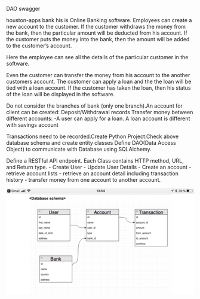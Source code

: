 DAO
swagger

houston-apps bank
his is Online Banking software. Employees can create a new account to the customer.
If the customer withdraws the money from the bank, then the particular amount will be deducted from his account. If the customer puts the money into the bank, then the amount will be added to the customer’s account.

Here the employee can see all the details of the particular customer in the software.

Even the customer can transfer the money from his account to the another customers account. The customer can apply a loan and the the loan will be tied with a loan account. If the customer has taken the loan, then his status of the loan will be displayed in the software.

Do not consider the branches of bank (only one branch).An account for client can be created: Deposit/Withdrawal records
Transfer money between different accounts:
-A user can apply for a loan. A loan account is different with savings account

Transactions need to be recorded.Create Python Project.Check above database schema and create entity classes
Define DAO(Data Access Object) to communicate with Database using SQLAlchemy.

Define a RESTful API endpoint. Each Class contains HTTP method, URL, and Return type.    - Create User     - Update User Details    - Create an account    - retrieve account lists    - retrieve an account detail including transaction history    - transfer money from one account to another account.

<img src="sx.jpg">